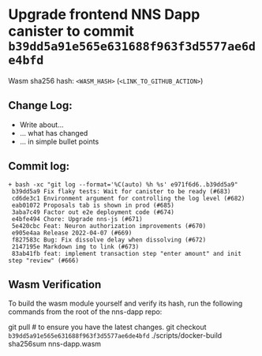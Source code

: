 # Upgrade frontend NNS Dapp canister to commit `b39dd5a91e565e631688f963f3d5577ae6de4bfd`
Wasm sha256 hash: `<WASM_HASH>` (`<LINK_TO_GITHUB_ACTION>`)

## Change Log:

* Write about...
* ... what has changed
* ... in simple bullet points

## Commit log:

```
+ bash -xc "git log --format='%C(auto) %h %s' e971f6d6..b39dd5a9"
 b39dd5a9 Fix flaky tests: Wait for canister to be ready (#683)
 cd6de3c1 Environment argument for controlling the log level (#682)
 eab01072 Proposals tab is shown in prod (#685)
 3aba7c49 Factor out e2e deployment code (#674)
 e4bfe494 Chore: Upgrade nns-js (#671)
 5e420cbc Feat: Neuron authorization improvements (#670)
 e905e4aa Release 2022-04-07 (#669)
 f827583c Bug: Fix dissolve delay when dissolving (#672)
 2147195e Markdown img to link (#673)
 83ab41fb feat: implement transaction step "enter amount" and init step "review" (#666)
```

## Wasm Verification

To build the wasm module yourself and verify its hash, run the following commands from the root of the nns-dapp repo:

git pull  # to ensure you have the latest changes.
git checkout `b39dd5a91e565e631688f963f3d5577ae6de4bfd`
./scripts/docker-build
sha256sum nns-dapp.wasm
